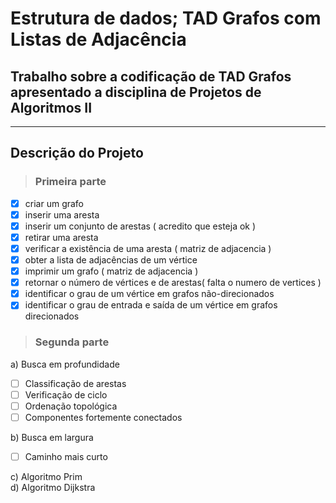 # Estrutura de dados; TAD Grafos com Listas de Adjacência
## Trabalho sobre a codificação de TAD Grafos apresentado a disciplina de Projetos de Algoritmos II 
---
## Descrição do Projeto
> ### Primeira parte

- [x] criar um grafo 
- [x] inserir uma aresta
- [x] inserir um conjunto de arestas ( acredito que esteja ok )
- [x] retirar uma aresta
- [x] verificar a existência de uma aresta ( matriz de adjacencia )
- [x] obter a lista de adjacências de um vértice
- [x] imprimir um grafo ( matriz de adjacencia )
- [x] retornar o número de vértices e de arestas( falta o numero de vertices )
- [x] identificar o grau de um vértice em grafos não-direcionados
- [x] identificar o grau de entrada e saída de um vértice em grafos direcionados

> ### Segunda parte

 a) Busca em profundidade  
- [ ] Classificação de arestas
- [ ] Verificação de ciclo
- [ ] Ordenação topológica
- [ ] Componentes fortemente conectados

 b) Busca em largura  
- [ ] Caminho mais curto

 c) Algoritmo Prim  
 d) Algoritmo Dijkstra